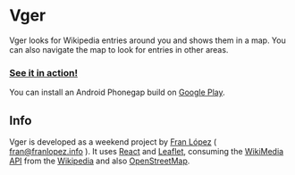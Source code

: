 Vger
====

Vger looks for Wikipedia entries around you and shows them in a map. You can also navigate the map to look for entries in other areas.

### [See it in action!](http://franlopez.github.io/vger/)

You can install an Android Phonegap build on [Google Play](https://play.google.com/store/apps/details?id=info.franlopez.vger).

Info
----
Vger is developed as a weekend project by [Fran López](http://www.franlopez.info/) ( fran@franlopez.info ). It uses [React](https://facebook.github.io/react/) and [Leaflet](http://leafletjs.com/), consuming the [WikiMedia API](http://www.mediawiki.org/wiki/API:Main_page) from the [Wikipedia](http://www.wikipedia.org/) and also [OpenStreetMap](http://www.openstreetmap.org).
